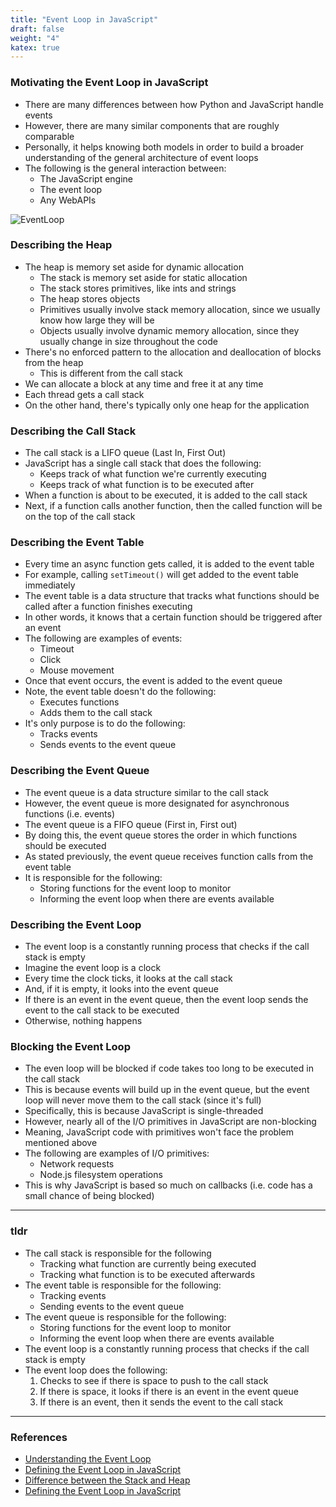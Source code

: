```yaml
---
title: "Event Loop in JavaScript"
draft: false
weight: "4"
katex: true
---
```


### Motivating the Event Loop in JavaScript
- There are many differences between how Python and JavaScript handle events
- However, there are many similar components that are roughly comparable
- Personally, it helps knowing both models in order to build a broader understanding of the general architecture of event loops
- The following is the general interaction between:
	- The JavaScript engine
	- The event loop
	- Any WebAPIs

![EventLoop](/img/eventloop.png)

### Describing the Heap
- The heap is memory set aside for dynamic allocation
	- The stack is memory set aside for static allocation
	- The stack stores primitives, like ints and strings
	- The heap stores objects
	- Primitives usually involve stack memory allocation, since we usually know how large they will be
	- Objects usually involve dynamic memory allocation, since they usually change in size throughout the code
- There's no enforced pattern to the allocation and deallocation of blocks from the heap
	- This is different from the call stack
- We can allocate a block at any time and free it at any time
- Each thread gets a call stack
- On the other hand, there's typically only one heap for the application

### Describing the Call Stack
- The call stack is a LIFO queue (Last In, First Out)
- JavaScript has a single call stack that does the following:
	- Keeps track of what function we're currently executing
	- Keeps track of what function is to be executed after
- When a function is about to be executed, it is added to the call stack
- Next, if a function calls another function, then the called function will be on the top of the call stack

### Describing the Event Table
- Every time an async function gets called, it is added to the event table
- For example, calling `setTimeout()` will get added to the event table immediately
- The event table is a data structure that tracks what functions should be called after a function finishes executing
- In other words, it knows that a certain function should be triggered after an event
- The following are examples of events:
	- Timeout
	- Click
	- Mouse movement
- Once that event occurs, the event is added to the event queue
- Note, the event table doesn't do the following:
	- Executes functions
	- Adds them to the call stack
- It's only purpose is to do the following:
	- Tracks events
	- Sends events to the event queue

### Describing the Event Queue
- The event queue is a data structure similar to the call stack
- However, the event queue is more designated for asynchronous functions (i.e. events)
- The event queue is a FIFO queue (First in, First out)
- By doing this, the event queue stores the order in which functions should be executed
- As stated previously, the event queue receives function calls from the event table
- It is responsible for the following:
	- Storing functions for the event loop to monitor
	- Informing the event loop when there are events available

### Describing the Event Loop
- The event loop is a constantly running process that checks if the call stack is empty
- Imagine the event loop is a clock
- Every time the clock ticks, it looks at the call stack
- And, if it is empty, it looks into the event queue
- If there is an event in the event queue, then the event loop sends the event to the call stack to be executed
- Otherwise, nothing happens

### Blocking the Event Loop
- The even loop will be blocked if code takes too long to be executed in the call stack
- This is because events will build up in the event queue, but the event loop will never move them to the call stack (since it's full)
- Specifically, this is because JavaScript is single-threaded
- However, nearly all of the I/O primitives in JavaScript are non-blocking
- Meaning, JavaScript code with primitives won't face the problem mentioned above
- The following are examples of I/O primitives:
	- Network requests
	- Node.js filesystem operations
- This is why JavaScript is based so much on callbacks (i.e. code has a small chance of being blocked)

---

### tldr
- The call stack is responsible for the following
	- Tracking what function are currently being executed
	- Tracking what function is to be executed afterwards
- The event table is responsible for the following:
	- Tracking events
	- Sending events to the event queue
- The event queue is responsible for the following:
	- Storing functions for the event loop to monitor
	- Informing the event loop when there are events available
- The event loop is a constantly running process that checks if the call stack is empty
- The event loop does the following:
	1. Checks to see if there is space to push to the call stack
	2. If there is space, it looks if there is an event in the event queue
	3. If there is an event, then it sends the event to the call stack

---

### References
- [Understanding the Event Loop](https://hackernoon.com/understanding-js-the-event-loop-959beae3ac40)
- [Defining the Event Loop in JavaScript](https://flaviocopes.com/javascript-event-loop/)
- [Difference between the Stack and Heap](https://stackoverflow.com/a/80113/12777044)
- [Defining the Event Loop in JavaScript](https://developer.mozilla.org/en-US/docs/Web/JavaScript/EventLoop)
